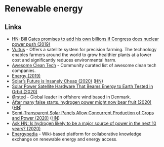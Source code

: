 # Renewable energy

## Links

- [HN: Bill Gates promises to add his own billions if Congress does nuclear power push (2019)](https://news.ycombinator.com/item?id=19008241)
- [Vultus](https://www.vultus.se/) - Offers a satellite system for precision farming. The technology enables farmers around the world to grow healthier plants at a lower cost and significantly reduces environmental harm.
- [Awesome Clean Tech](https://github.com/nglgzz/awesome-clean-tech) - Community curated list of awesome clean tech companies.
- [Energy (2019)](https://jwmza.com/thoughts/energy/)
- [Solar’s Future is Insanely Cheap (2020)](https://rameznaam.com/2020/05/14/solars-future-is-insanely-cheap-2020/) ([HN](https://news.ycombinator.com/item?id=23185166))
- [Solar Power Satellite Hardware That Beams Energy to Earth Tested in Orbit (2020)](https://scitechdaily.com/solar-power-satellite-hardware-that-beams-energy-to-earth-tested-in-orbit/)
- [Ørsted](https://orsted.com/en) - Global leader in offshore wind based in Denmark.
- [After many false starts, hydrogen power might now bear fruit (2020)](https://www.economist.com/science-and-technology/2020/07/04/after-many-false-starts-hydrogen-power-might-now-bear-fruit) ([HN](https://news.ycombinator.com/item?id=23731956))
- [Semi-Transparent Solar Panels Allow Concurrent Production of Crops and Power (2020)](https://onlinelibrary.wiley.com/doi/full/10.1002/aenm.202001189) ([HN](https://news.ycombinator.com/item?id=24252048))
- [Ask HN: Is hydrogen likely to be a major source of power in the next 10 years? (2020)](https://news.ycombinator.com/item?id=24567711)
- [Energypedia](https://energypedia.info/wiki/Main_Page) - Wiki-based platform for collaborative knowledge exchange on renewable energy and energy access.
